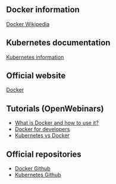 ## Docker information
<a href="https://en.wikipedia.org/wiki/Docker_(software)">Docker Wikipedia</a>

## Kubernetes documentation
<a href="https://kubernetes.io/docs/concepts/overview/what-is-kubernetes/">Kubernetes information</a>

## Official website
<a href="https://www.docker.com/">Docker</a>

## Tutorials (OpenWebinars)
<ul>
  
  <li>
    <a href="https://www.youtube.com/watch?v=i6Wm8p87Z84">What is Docker and how to use it?</a>
  </li>
  
  <li>
    <a href="https://www.youtube.com/watch?v=VhWIuQRDabE">Docker for developers</a>
  </li>
  
  <li>
    <a href="https://www.youtube.com/watch?v=U57Ha-uRD_M">Kubernetes vs Docker</a>
  </li>

</ul>

## Official repositories
<ul>

  <li>
    <a href="https://github.com/docker/docker.github.io">Docker Github</a>
  </li>
  
  <li>
    <a href="https://github.com/kubernetes">Kubernetes Github</a>
  </li>

</ul>
